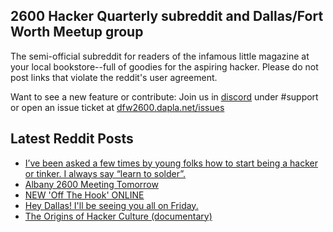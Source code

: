 ## 2600 Hacker Quarterly subreddit and Dallas/Fort Worth Meetup group
The semi-official subreddit for readers of the infamous little magazine at your local bookstore--full of goodies for the aspiring hacker. Please do not post links that violate the reddit's user agreement.

Want to see a new feature or contribute: 
Join us in [discord](https://dfw2600.dapla.net/chat) under #support or open an issue ticket at [dfw2600.dapla.net/issues](https://dfw2600.dapla.net/issues)

## Latest Reddit Posts
<!-- BLOG-POST-LIST:START -->
- [I’ve been asked a few times by young folks how to start being a hacker or tinker. I always say “learn to solder”.](https://www.reddit.com/r/2600/comments/1db74ou/ive_been_asked_a_few_times_by_young_folks_how_to/)
- [Albany 2600 Meeting Tomorrow](https://www.reddit.com/r/2600/comments/1d9won3/albany_2600_meeting_tomorrow/)
- [NEW 'Off The Hook' ONLINE](https://2600.com/hook/05-06-2024)
- [Hey Dallas! I'll be seeing you all on Friday.](https://www.reddit.com/r/2600/comments/1d930kf/hey_dallas_ill_be_seeing_you_all_on_friday/)
- [The Origins of Hacker Culture (documentary)](https://www.reddit.com/r/2600/comments/1d8sl8f/the_origins_of_hacker_culture_documentary/)
<!-- BLOG-POST-LIST:END -->
